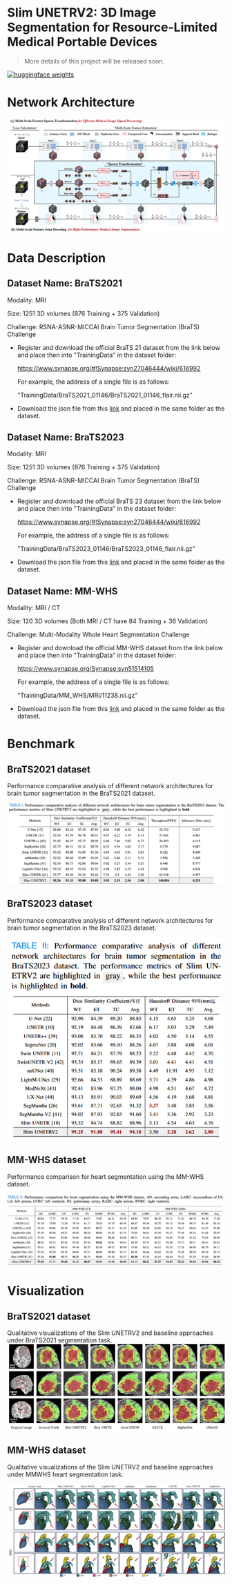# Slim UNETRV2: 3D Image Segmentation for Resource-Limited Medical Portable Devices

> More details of this project will be released soon.

[![huggingface weights](https://img.shields.io/badge/%F0%9F%A4%97%20Weights-deepang/slimunetrv2-yellow)](https://huggingface.co/deepang/slimunetrv2)&nbsp;

# Network Architecture

![Overview](./figures/Overview.jpg)

# Data Description
## Dataset Name: BraTS2021

Modality: MRI

Size: 1251 3D volumes (876 Training + 375 Validation)

Challenge: RSNA-ASNR-MICCAI Brain Tumor Segmentation (BraTS) Challenge

- Register and download the official BraTS 21 dataset from the link below and place then into "TrainingData" in the dataset folder:

  https://www.synapse.org/#!Synapse:syn27046444/wiki/616992

  For example, the address of a single file is as follows:

  "TrainingData/BraTS2021_01146/BraTS2021_01146_flair.nii.gz"

- Download the json file from this [link](https://drive.google.com/file/d/1i-BXYe-wZ8R9Vp3GXoajGyqaJ65Jybg1/view?usp=sharing) and placed in the same folder as the dataset.

## Dataset Name: BraTS2023

Modality: MRI

Size: 1251 3D volumes (876 Training + 375 Validation)

Challenge: RSNA-ASNR-MICCAI Brain Tumor Segmentation (BraTS) Challenge

- Register and download the official BraTS 23 dataset from the link below and place then into "TrainingData" in the dataset folder:

  https://www.synapse.org/#!Synapse:syn27046444/wiki/616992

  For example, the address of a single file is as follows:

  "TrainingData/BraTS2023_01146/BraTS2023_01146_flair.nii.gz"

- Download the json file from this [link](https://www.med.upenn.edu/cbica/brats/) and placed in the same folder as the dataset.

## Dataset Name: MM-WHS

Modality: MRI / CT 

Size: 120 3D volumes (Both MRI / CT have 84 Training + 36 Validation)

Challenge: Multi-Modality Whole Heart Segmentation Challenge

- Register and download the official MM-WHS dataset from the link below and place then into "TrainingData" in the dataset folder:

  https://www.synapse.org/Synapse:syn51514105

  For example, the address of a single file is as follows:

  "TrainingData/MM_WHS/MRI/11238.nii.gz"

- Download the json file from this [link](https://mega.nz/folder/UNMF2YYI#1cqJVzo4p_wESv9P_pc8uA) and placed in the same folder as the dataset.

# Benchmark
## BraTS2021 dataset
Performance comparative analysis of different network architectures for brain tumor segmentation in the BraTS2021 dataset.

![Benchmark](./figures/Benchmark.png)

## BraTS2023 dataset
Performance comparative analysis of different network architectures for brain tumor segmentation in the BraTS2023 dataset.

![Benchmark](./figures/Benchmark3.png)

## MM-WHS dataset
Performance comparison for heart segmentation using the MM-WHS dataset.

![Benchmark2](./figures/Benchmark2.png)

# Visualization

## BraTS2021 dataset
Qualitative visualizations of the Slim UNETRV2 and baseline approaches under BraTS2021 segmentation task.
![Visualization](./figures/Visualization.png)

## MM-WHS dataset
Qualitative visualizations of the Slim UNETRV2 and baseline approaches under MMWHS heart segmentation task.

![Visualization2](./figures/Visualization2.png)